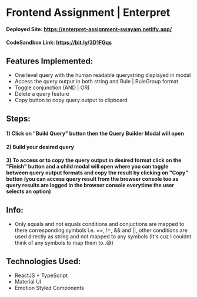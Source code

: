 # Frontend Assignment | Enterpret
#### Deployed Site: https://enterpret-assignment-swayam.netlify.app/
#### CodeSandbox Link: https://bit.ly/3D1FGqs

## Features Implemented:
* One level query with the human readable querystring displayed in modal 
* Access the query output in both string and Rule | RuleGroup format
* Toggle conjunction (AND | OR)
* Delete a query feature
* Copy button to copy query output to clipboard

## Steps:
#### 1) Click on "Build Query" button then the Query Builder Modal will open
#### 2) Build your desired query
#### 3) To access or to copy the query output in desired format click on the "Finish" button and a child modal will open where you can toggle between query output formats and copy the result by clicking on "Copy" button (you can access query result from the browser console too as query results are logged in the browser console everytime the user selects an option)

## Info:
* Only equals and not equals conditions and conjuctions are mapped to there corresponding symbols i.e. ==, !=, && and ||, other conditions are used directly as string and not mapped to any symbols (It's cuz I couldnt think of any symbols to map them to..😅)

## Technologies Used:

* ReactJS + TypeScript
* Material UI
* Emotion Styled Components
